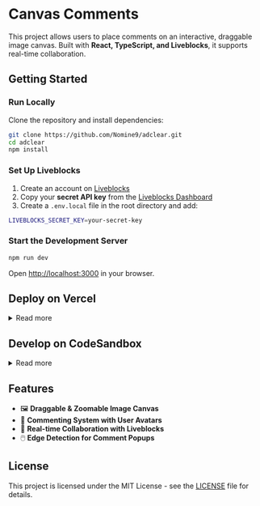 
# Canvas Comments

This project allows users to place comments on an interactive, draggable image canvas. Built with **React, TypeScript, and Liveblocks**, it supports real-time collaboration.


## Getting Started

### Run Locally

Clone the repository and install dependencies:

```bash
git clone https://github.com/Nomine9/adclear.git
cd adclear
npm install
```

### Set Up Liveblocks

1. Create an account on [Liveblocks](https://liveblocks.io/dashboard)
2. Copy your **secret API key** from the [Liveblocks Dashboard](https://liveblocks.io/dashboard/apikeys)
3. Create a `.env.local` file in the root directory and add:

```bash
LIVEBLOCKS_SECRET_KEY=your-secret-key
```

### Start the Development Server

```bash
npm run dev
```

Open [http://localhost:3000](http://localhost:3000) in your browser.

## Deploy on Vercel

<details><summary>Read more</summary>

To deploy on [Vercel](https://vercel.com), use the following command:

```bash
npx vercel
```

Make sure to set your `LIVEBLOCKS_SECRET_KEY` in Vercel's environment variables.

</details>

## Develop on CodeSandbox

<details><summary>Read more</summary>

Fork [this example](https://codesandbox.io/s/github/your-repo/canvas-comments) on CodeSandbox and add `LIVEBLOCKS_SECRET_KEY` as a [secret](https://codesandbox.io/docs/secrets).

</details>

## Features
- 🖼️ **Draggable & Zoomable Image Canvas**
- 💬 **Commenting System with User Avatars**
- 🔄 **Real-time Collaboration with Liveblocks**
- 🖱️ **Edge Detection for Comment Popups**

## License

This project is licensed under the MIT License - see the [LICENSE](LICENSE) file for details.

